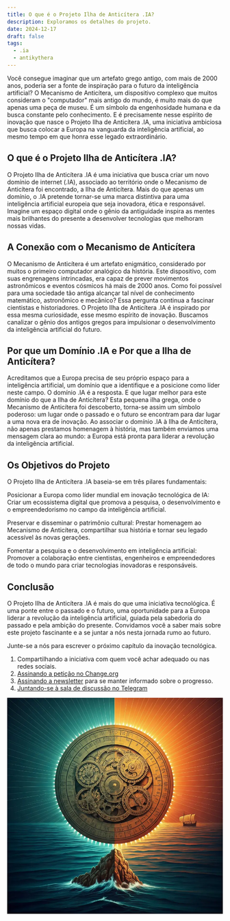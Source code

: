 ```yaml
---
title: O que é o Projeto Ilha de Anticítera .IA?
description: Exploramos os detalhes do projeto.
date: 2024-12-17
draft: false
tags:
  - .ia
  - antikythera
---
```


Você consegue imaginar que um artefato grego antigo, com mais de 2000 anos, poderia ser a fonte de inspiração para o futuro da inteligência artificial? O Mecanismo de Anticítera, um dispositivo complexo que muitos consideram o "computador" mais antigo do mundo, é muito mais do que apenas uma peça de museu. É um símbolo da engenhosidade humana e da busca constante pelo conhecimento. E é precisamente nesse espírito de inovação que nasce o Projeto Ilha de Anticítera .IA, uma iniciativa ambiciosa que busca colocar a Europa na vanguarda da inteligência artificial, ao mesmo tempo em que honra esse legado extraordinário.

## O que é o Projeto Ilha de Anticítera .IA?

O Projeto Ilha de Anticítera .IA é uma iniciativa que busca criar um novo domínio de internet (.IA), associado ao território onde o Mecanismo de Anticítera foi encontrado, a Ilha de Anticítera. Mais do que apenas um domínio, o .IA pretende tornar-se uma marca distintiva para uma inteligência artificial europeia que seja inovadora, ética e responsável. Imagine um espaço digital onde o gênio da antiguidade inspira as mentes mais brilhantes do presente a desenvolver tecnologias que melhoram nossas vidas.

## A Conexão com o Mecanismo de Anticítera

O Mecanismo de Anticítera é um artefato enigmático, considerado por muitos o primeiro computador analógico da história. Este dispositivo, com suas engrenagens intrincadas, era capaz de prever movimentos astronômicos e eventos cósmicos há mais de 2000 anos. Como foi possível para uma sociedade tão antiga alcançar tal nível de conhecimento matemático, astronômico e mecânico? Essa pergunta continua a fascinar cientistas e historiadores. O Projeto Ilha de Anticítera .IA é inspirado por essa mesma curiosidade, esse mesmo espírito de inovação. Buscamos canalizar o gênio dos antigos gregos para impulsionar o desenvolvimento da inteligência artificial do futuro.

## Por que um Domínio .IA e Por que a Ilha de Anticítera?

Acreditamos que a Europa precisa de seu próprio espaço para a inteligência artificial, um domínio que a identifique e a posicione como líder neste campo. O domínio .IA é a resposta. E que lugar melhor para este domínio do que a Ilha de Anticítera? Esta pequena ilha grega, onde o Mecanismo de Anticítera foi descoberto, torna-se assim um símbolo poderoso: um lugar onde o passado e o futuro se encontram para dar lugar a uma nova era de inovação. Ao associar o domínio .IA à Ilha de Anticítera, não apenas prestamos homenagem à história, mas também enviamos uma mensagem clara ao mundo: a Europa está pronta para liderar a revolução da inteligência artificial.

## Os Objetivos do Projeto

O Projeto Ilha de Anticítera .IA baseia-se em três pilares fundamentais:

Posicionar a Europa como líder mundial em inovação tecnológica de IA: Criar um ecossistema digital que promova a pesquisa, o desenvolvimento e o empreendedorismo no campo da inteligência artificial.

Preservar e disseminar o patrimônio cultural: Prestar homenagem ao Mecanismo de Anticítera, compartilhar sua história e tornar seu legado acessível às novas gerações.

Fomentar a pesquisa e o desenvolvimento em inteligência artificial: Promover a colaboração entre cientistas, engenheiros e empreendedores de todo o mundo para criar tecnologias inovadoras e responsáveis.

## Conclusão

O Projeto Ilha de Anticítera .IA é mais do que uma iniciativa tecnológica. É uma ponte entre o passado e o futuro, uma oportunidade para a Europa liderar a revolução da inteligência artificial, guiada pela sabedoria do passado e pela ambição do presente. Convidamos você a saber mais sobre este projeto fascinante e a se juntar a nós nesta jornada rumo ao futuro.

Junte-se a nós para escrever o próximo capítulo da inovação tecnológica.

1.  Compartilhando a iniciativa com quem você achar adequado ou nas redes sociais.
2.  [Assinando a petição no Change.org](https://chng.it/hqCyzBpwgW)
3.  [Assinando a newsletter](https://docs.google.com/forms/d/e/1FAIpQLSeptFS3-XMVTeBFQzDEl1O55hkXhtOgYmMSEfpLLJk11UZEOA/viewform?usp=sf_link%27) para se manter informado sobre o progresso.
4.  [Juntando-se à sala de discussão no Telegram](https://t.me/+oAeZGMsePDg2ZDI0)

![IA Antikythera](/img/AnticiteraIAwhatis.webp)
